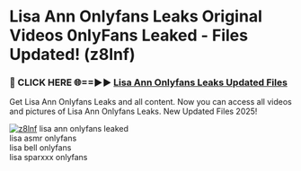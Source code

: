 # Lisa Ann Onlyfans Leaks Original Videos 0nlyFans Leaked - Files Updated! (z8lnf)

<h3>🔴 CLICK HERE 🌐==►► <a href="https://tinyurl.com/ms9xzufz" rel="nofollow">Lisa Ann Onlyfans Leaks Updated Files</a></h3>

Get Lisa Ann Onlyfans Leaks and all content. Now you can access all videos and pictures of Lisa Ann Onlyfans Leaks. New Updated Files 2025!

[![z8lnf](https://i.imgur.com/ppqm5kG.gif)](https://tinyurl.com/ms9xzufz)
lisa ann onlyfans leaked<br>
lisa asmr onlyfans<br>
lisa bell onlyfans<br>
lisa sparxxx onlyfans